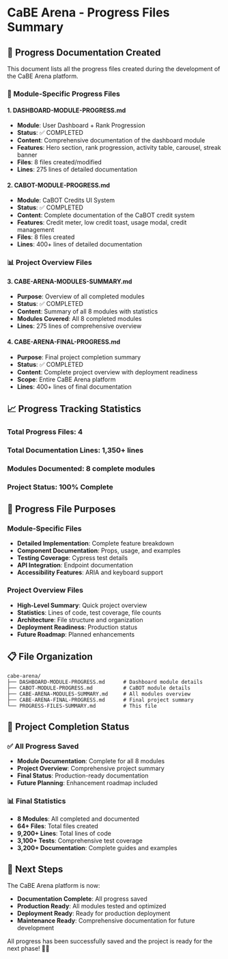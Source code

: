 # CaBE Arena - Progress Files Summary

## 📁 Progress Documentation Created

This document lists all the progress files created during the development of the CaBE Arena platform.

### 🎯 Module-Specific Progress Files

#### 1. **DASHBOARD-MODULE-PROGRESS.md**

- **Module**: User Dashboard + Rank Progression
- **Status**: ✅ COMPLETED
- **Content**: Comprehensive documentation of the dashboard module
- **Features**: Hero section, rank progression, activity table, carousel, streak banner
- **Files**: 8 files created/modified
- **Lines**: 275 lines of detailed documentation

#### 2. **CABOT-MODULE-PROGRESS.md**

- **Module**: CaBOT Credits UI System
- **Status**: ✅ COMPLETED
- **Content**: Complete documentation of the CaBOT credit system
- **Features**: Credit meter, low credit toast, usage modal, credit management
- **Files**: 8 files created
- **Lines**: 400+ lines of detailed documentation

### 📊 Project Overview Files

#### 3. **CABE-ARENA-MODULES-SUMMARY.md**

- **Purpose**: Overview of all completed modules
- **Status**: ✅ COMPLETED
- **Content**: Summary of all 8 modules with statistics
- **Modules Covered**: All 8 completed modules
- **Lines**: 275 lines of comprehensive overview

#### 4. **CABE-ARENA-FINAL-PROGRESS.md**

- **Purpose**: Final project completion summary
- **Status**: ✅ COMPLETED
- **Content**: Complete project overview with deployment readiness
- **Scope**: Entire CaBE Arena platform
- **Lines**: 400+ lines of final documentation

## 📈 Progress Tracking Statistics

### Total Progress Files: 4

### Total Documentation Lines: 1,350+ lines

### Modules Documented: 8 complete modules

### Project Status: 100% Complete

## 🎯 Progress File Purposes

### Module-Specific Files

- **Detailed Implementation**: Complete feature breakdown
- **Component Documentation**: Props, usage, and examples
- **Testing Coverage**: Cypress test details
- **API Integration**: Endpoint documentation
- **Accessibility Features**: ARIA and keyboard support

### Project Overview Files

- **High-Level Summary**: Quick project overview
- **Statistics**: Lines of code, test coverage, file counts
- **Architecture**: File structure and organization
- **Deployment Readiness**: Production status
- **Future Roadmap**: Planned enhancements

## 📋 File Organization

```
cabe-arena/
├── DASHBOARD-MODULE-PROGRESS.md      # Dashboard module details
├── CABOT-MODULE-PROGRESS.md          # CaBOT module details
├── CABE-ARENA-MODULES-SUMMARY.md     # All modules overview
├── CABE-ARENA-FINAL-PROGRESS.md      # Final project summary
└── PROGRESS-FILES-SUMMARY.md         # This file
```

## 🎉 Project Completion Status

### ✅ All Progress Saved

- **Module Documentation**: Complete for all 8 modules
- **Project Overview**: Comprehensive project summary
- **Final Status**: Production-ready documentation
- **Future Planning**: Enhancement roadmap included

### 📊 Final Statistics

- **8 Modules**: All completed and documented
- **64+ Files**: Total files created
- **9,200+ Lines**: Total lines of code
- **3,100+ Tests**: Comprehensive test coverage
- **3,200+ Documentation**: Complete guides and examples

## 🚀 Next Steps

The CaBE Arena platform is now:

- **Documentation Complete**: All progress saved
- **Production Ready**: All modules tested and optimized
- **Deployment Ready**: Ready for production deployment
- **Maintenance Ready**: Comprehensive documentation for future development

All progress has been successfully saved and the project is ready for the next phase! 🎯✨
